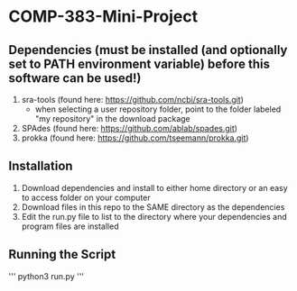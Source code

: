 # COMP-383-Mini-Project

## Dependencies (must be installed (and optionally set to PATH environment variable) before this software can be used!)
  1) sra-tools (found here: https://github.com/ncbi/sra-tools.git)
        - when selecting a user repository folder, point to the folder labeled "my repository" in the download package
  3) SPAdes (found here: https://github.com/ablab/spades.git)
  4) prokka (found here: https://github.com/tseemann/prokka.git)

## Installation
  1) Download dependencies and install to either home directory or an easy to access folder on your computer
  2) Download files in this repo to the SAME directory as the dependencies
  3) Edit the run.py file to list to the directory where your dependencies and program files are installed

## Running the Script
'''
<YOUR DIRECTORY WHERE ALL THE NECESSARY FILES ARE> python3 run.py
'''
